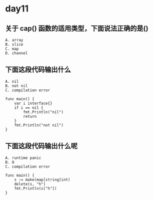 # day11

## 关于 cap() 函数的适用类型，下面说法正确的是()

```text
A. array
B. slice
C. map
D. channel
```

## 下面这段代码输出什么

```text
A. nil
B. not nil
C. compilation error
```

```golang
func main() {
    var i interface{}
    if i == nil {
        fmt.Println("nil")
        return
    }
    fmt.Println("not nil")
}
```

## 下面这段代码输出什么呢

```text
A. runtime panic
B. 0
C. compilation error
```

```golang
func main() {
    s := make(map[string]int)
    delete(s, "h")
    fmt.Println(s["h"])
}
```
